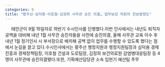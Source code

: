 ```yaml
---
categories: b
title: "황주선·심덕용·이호철·김정희 사무관 승진 의결… 업무보강 차원의 전보발령도"
---
```

&nbsp;&nbsp;&nbsp;&nbsp; 태안군이 9월 15일자로 하반기 수시인사를 단행했다.이번 인사에서는 내년도 퇴직자 공백을 대비해 내년 1월 사무관 승진자들을 사전에 승진의결, 올해 사무관 교육 이수 후 내년 1월 정기인사 시 부서장으로 배치해 공백 없이 업무를 수행할 수 있도록 했다는 점에서 눈길을 끌고 있다.수시인사에서는 황주선 행정지원과 행정지원팀장과 심덕용 경제진흥과 경제정책팀장, 이호철 건설과 도로팀장, 김정희 보건의료원 감염병대응팀장 등 4명이 사무관에 승진의결됐다.또한, 기획예산담당관 소속 임현기 예산팀 주무
